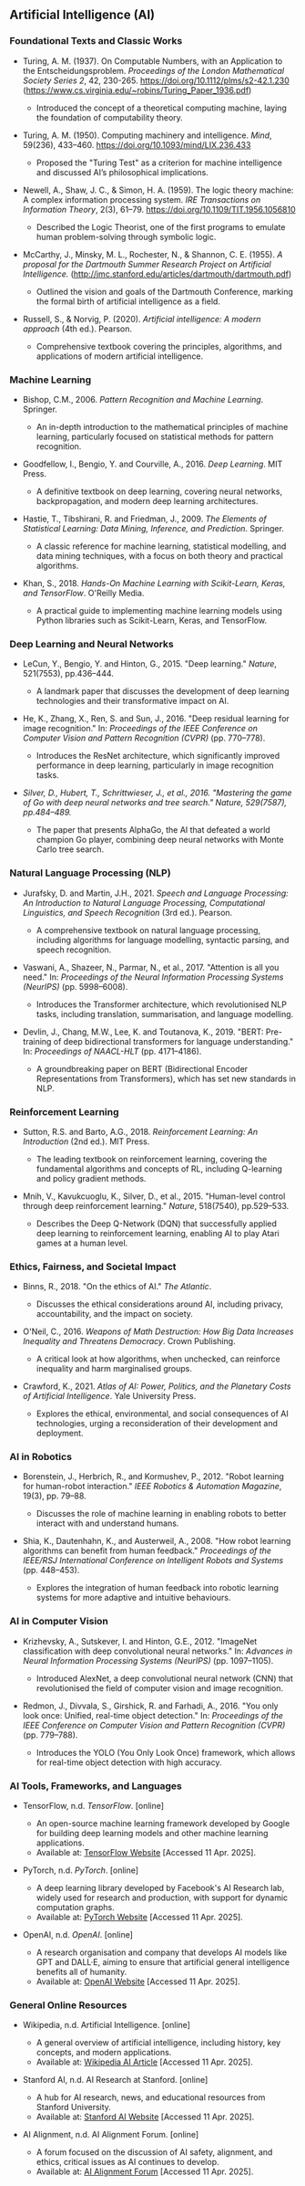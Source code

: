 
## Artificial Intelligence (AI)


### Foundational Texts and Classic Works

- Turing, A. M. (1937). On Computable Numbers, with an Application to the Entscheidungsproblem. *Proceedings of the London Mathematical Society Series 2*, 42, 230-265. https://doi.org/10.1112/plms/s2-42.1.230 (https://www.cs.virginia.edu/~robins/Turing_Paper_1936.pdf)
    - Introduced the concept of a theoretical computing machine, laying the foundation of computability theory.

- Turing, A. M. (1950). Computing machinery and intelligence. *Mind*, 59(236), 433–460. https://doi.org/10.1093/mind/LIX.236.433
    - Proposed the "Turing Test" as a criterion for machine intelligence and discussed AI’s philosophical implications.

- Newell, A., Shaw, J. C., & Simon, H. A. (1959). The logic theory machine: A complex information processing system. *IRE Transactions on Information Theory*, 2(3), 61–79. https://doi.org/10.1109/TIT.1956.1056810
    - Described the Logic Theorist, one of the first programs to emulate human problem-solving through symbolic logic.

- McCarthy, J., Minsky, M. L., Rochester, N., & Shannon, C. E. (1955). *A proposal for the Dartmouth Summer Research Project on Artificial Intelligence.* (http://jmc.stanford.edu/articles/dartmouth/dartmouth.pdf)
    - Outlined the vision and goals of the Dartmouth Conference, marking the formal birth of artificial intelligence as a field.

- Russell, S., & Norvig, P. (2020). *Artificial intelligence: A modern approach* (4th ed.). Pearson.
    - Comprehensive textbook covering the principles, algorithms, and applications of modern artificial intelligence.


### Machine Learning

- Bishop, C.M., 2006. *Pattern Recognition and Machine Learning*. Springer.
  - An in-depth introduction to the mathematical principles of machine learning, particularly focused on statistical methods for pattern recognition.

- Goodfellow, I., Bengio, Y. and Courville, A., 2016. *Deep Learning*. MIT Press.
  - A definitive textbook on deep learning, covering neural networks, backpropagation, and modern deep learning architectures.

- Hastie, T., Tibshirani, R. and Friedman, J., 2009. *The Elements of Statistical Learning: Data Mining, Inference, and Prediction*. Springer.
  - A classic reference for machine learning, statistical modelling, and data mining techniques, with a focus on both theory and practical algorithms.

- Khan, S., 2018. *Hands-On Machine Learning with Scikit-Learn, Keras, and TensorFlow*. O'Reilly Media.
  - A practical guide to implementing machine learning models using Python libraries such as Scikit-Learn, Keras, and TensorFlow.


### Deep Learning and Neural Networks

- LeCun, Y., Bengio, Y. and Hinton, G., 2015. "Deep learning." *Nature*, 521(7553), pp.436–444.
  - A landmark paper that discusses the development of deep learning technologies and their transformative impact on AI.

- He, K., Zhang, X., Ren, S. and Sun, J., 2016. "Deep residual learning for image recognition." In: *Proceedings of the IEEE Conference on Computer Vision and Pattern Recognition (CVPR)* (pp. 770–778).
  - Introduces the ResNet architecture, which significantly improved performance in deep learning, particularly in image recognition tasks.

- *Silver, D., Hubert, T., Schrittwieser, J., et al., 2016. "Mastering the game of Go with deep neural networks and tree search." *Nature*, 529(7587), pp.484–489.*
  - The paper that presents AlphaGo, the AI that defeated a world champion Go player, combining deep neural networks with Monte Carlo tree search.


### Natural Language Processing (NLP)

- Jurafsky, D. and Martin, J.H., 2021. *Speech and Language Processing: An Introduction to Natural Language Processing, Computational Linguistics, and Speech Recognition* (3rd ed.). Pearson.
  - A comprehensive textbook on natural language processing, including algorithms for language modelling, syntactic parsing, and speech recognition.

- Vaswani, A., Shazeer, N., Parmar, N., et al., 2017. "Attention is all you need." In: *Proceedings of the Neural Information Processing Systems (NeurIPS)* (pp. 5998–6008).
  - Introduces the Transformer architecture, which revolutionised NLP tasks, including translation, summarisation, and language modelling.

- Devlin, J., Chang, M.W., Lee, K. and Toutanova, K., 2019. "BERT: Pre-training of deep bidirectional transformers for language understanding." In: *Proceedings of NAACL-HLT* (pp. 4171–4186).
  - A groundbreaking paper on BERT (Bidirectional Encoder Representations from Transformers), which has set new standards in NLP.


### Reinforcement Learning

- Sutton, R.S. and Barto, A.G., 2018. *Reinforcement Learning: An Introduction* (2nd ed.). MIT Press.
  - The leading textbook on reinforcement learning, covering the fundamental algorithms and concepts of RL, including Q-learning and policy gradient methods.

- Mnih, V., Kavukcuoglu, K., Silver, D., et al., 2015. "Human-level control through deep reinforcement learning." *Nature*, 518(7540), pp.529–533.
  - Describes the Deep Q-Network (DQN) that successfully applied deep learning to reinforcement learning, enabling AI to play Atari games at a human level.


### Ethics, Fairness, and Societal Impact

- Binns, R., 2018. "On the ethics of AI." *The Atlantic*.
  - Discusses the ethical considerations around AI, including privacy, accountability, and the impact on society.

- O'Neil, C., 2016. *Weapons of Math Destruction: How Big Data Increases Inequality and Threatens Democracy*. Crown Publishing.
  - A critical look at how algorithms, when unchecked, can reinforce inequality and harm marginalised groups.

- Crawford, K., 2021. *Atlas of AI: Power, Politics, and the Planetary Costs of Artificial Intelligence*. Yale University Press.
  - Explores the ethical, environmental, and social consequences of AI technologies, urging a reconsideration of their development and deployment.


### AI in Robotics

- Borenstein, J., Herbrich, R., and Kormushev, P., 2012. "Robot learning for human-robot interaction." *IEEE Robotics & Automation Magazine*, 19(3), pp. 79–88.
  - Discusses the role of machine learning in enabling robots to better interact with and understand humans.

- Shia, K., Dautenhahn, K., and Austerweil, A., 2008. "How robot learning algorithms can benefit from human feedback." *Proceedings of the IEEE/RSJ International Conference on Intelligent Robots and Systems* (pp. 448–453).
  - Explores the integration of human feedback into robotic learning systems for more adaptive and intuitive behaviours.


### AI in Computer Vision

- Krizhevsky, A., Sutskever, I. and Hinton, G.E., 2012. "ImageNet classification with deep convolutional neural networks." In: *Advances in Neural Information Processing Systems (NeurIPS)* (pp. 1097–1105).
  - Introduced AlexNet, a deep convolutional neural network (CNN) that revolutionised the field of computer vision and image recognition.

- Redmon, J., Divvala, S., Girshick, R. and Farhadi, A., 2016. "You only look once: Unified, real-time object detection." In: *Proceedings of the IEEE Conference on Computer Vision and Pattern Recognition (CVPR)* (pp. 779–788).
  - Introduces the YOLO (You Only Look Once) framework, which allows for real-time object detection with high accuracy.


### AI Tools, Frameworks, and Languages

- TensorFlow, n.d. *TensorFlow*. [online]
  - An open-source machine learning framework developed by Google for building deep learning models and other machine learning applications.
  - Available at: [TensorFlow Website](https://www.tensorflow.org/) [Accessed 11 Apr. 2025].

- PyTorch, n.d. *PyTorch*. [online]
  - A deep learning library developed by Facebook's AI Research lab, widely used for research and production, with support for dynamic computation graphs.
  - Available at: [PyTorch Website](https://pytorch.org/) [Accessed 11 Apr. 2025].

- OpenAI, n.d. *OpenAI*. [online]
  - A research organisation and company that develops AI models like GPT and DALL·E, aiming to ensure that artificial general intelligence benefits all of humanity.
  - Available at: [OpenAI Website](https://www.openai.com/) [Accessed 11 Apr. 2025].


### General Online Resources

- Wikipedia, n.d. Artificial Intelligence. [online]
  - A general overview of artificial intelligence, including history, key concepts, and modern applications.
  - Available at: [Wikipedia AI Article](https://en.wikipedia.org/wiki/Artificial*intelligence) [Accessed 11 Apr. 2025].

- Stanford AI, n.d. AI Research at Stanford. [online]
  - A hub for AI research, news, and educational resources from Stanford University.
  - Available at: [Stanford AI Website](https://ai.stanford.edu/) [Accessed 11 Apr. 2025].

- AI Alignment, n.d. AI Alignment Forum. [online]
  - A forum focused on the discussion of AI safety, alignment, and ethics, critical issues as AI continues to develop.
  - Available at: [AI Alignment Forum](https://www.alignmentforum.org/) [Accessed 11 Apr. 2025].
  
